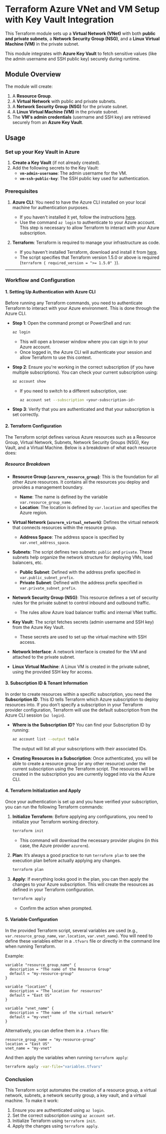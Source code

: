 # Terraform Azure VNet and VM Setup with Key Vault Integration

This Terraform module sets up a **Virtual Network (VNet)** with both **public and private subnets**, a **Network Security Group (NSG)**, and a **Linux Virtual Machine (VM)** in the private subnet. 

This module integrates with **Azure Key Vault** to fetch sensitive values (like the admin username and SSH public key) securely during runtime.

## Module Overview

The module will create:
1. A **Resource Group**.
2. A **Virtual Network** with public and private subnets.
3. A **Network Security Group (NSG)** for the private subnet.
4. A **Linux Virtual Machine (VM)** in the private subnet.
5. The **VM's admin credentials** (username and SSH key) are retrieved securely from an **Azure Key Vault**.

## Usage

### Set up your Key Vault in Azure

1. **Create a Key Vault** (if not already created).
2. Add the following secrets to the Key Vault:
   - **`vm-admin-username`**: The admin username for the VM.
   - **`vm-ssh-public-key`**: The SSH public key used for authentication.

  
### Prerequisites

1. **Azure CLI**: You need to have the Azure CLI installed on your local machine for authentication purposes.

   * If you haven't installed it yet, follow the instructions [here](https://learn.microsoft.com/en-us/cli/azure/install-azure-cli).
   * Use the command `az login` to authenticate to your Azure account. This step is necessary to allow Terraform to interact with your Azure subscription.

2. **Terraform**: Terraform is required to manage your infrastructure as code.

   * If you haven't installed Terraform, download and install it from [here](https://www.terraform.io/downloads).
   * The script specifies that Terraform version 1.5.0 or above is required (`terraform { required_version = ">= 1.5.0" }`).

---

### Workflow and Configuration

#### 1. **Setting Up Authentication with Azure CLI**

Before running any Terraform commands, you need to authenticate Terraform to interact with your Azure environment. This is done through the Azure CLI.

* **Step 1**: Open the command prompt or PowerShell and run:

  ```bash
  az login
  ```

  * This will open a browser window where you can sign in to your Azure account.
  * Once logged in, the Azure CLI will authenticate your session and allow Terraform to use this context.

* **Step 2**: Ensure you're working in the correct subscription (if you have multiple subscriptions). You can check your current subscription using:

  ```bash
  az account show
  ```

  * If you need to switch to a different subscription, use:

    ```bash
    az account set --subscription <your-subscription-id>
    ```

* **Step 3**: Verify that you are authenticated and that your subscription is set correctly.

#### 2. **Terraform Configuration**

The Terraform script defines various Azure resources such as a Resource Group, Virtual Network, Subnets, Network Security Groups (NSG), Key Vault, and a Virtual Machine. Below is a breakdown of what each resource does:

##### Resource Breakdown

* **Resource Group (`azurerm_resource_group`)**: This is the foundation for all other Azure resources. It contains all the resources you deploy and provides a management boundary.

  * **Name**: The name is defined by the variable `var.resource_group_name`.
  * **Location**: The location is defined by `var.location` and specifies the Azure region.

* **Virtual Network (`azurerm_virtual_network`)**: Defines the virtual network that connects resources within the resource group.

  * **Address Space**: The address space is specified by `var.vnet_address_space`.

* **Subnets**: The script defines two subnets: `public` and `private`. These subnets help organize the network structure for deploying VMs, load balancers, etc.

  * **Public Subnet**: Defined with the address prefix specified in `var.public_subnet_prefix`.
  * **Private Subnet**: Defined with the address prefix specified in `var.private_subnet_prefix`.

* **Network Security Group (NSG)**: This resource defines a set of security rules for the private subnet to control inbound and outbound traffic.

  * The rules allow Azure load balancer traffic and internal VNet traffic.

* **Key Vault**: The script fetches secrets (admin username and SSH key) from the Azure Key Vault.

  * These secrets are used to set up the virtual machine with SSH access.

* **Network Interface**: A network interface is created for the VM and attached to the private subnet.

* **Linux Virtual Machine**: A Linux VM is created in the private subnet, using the provided SSH key for access.

#### 3. **Subscription ID & Tenant Information**

In order to create resources within a specific subscription, you need the **Subscription ID**. This ID tells Terraform which Azure subscription to deploy resources into. If you don’t specify a subscription in your Terraform provider configuration, Terraform will use the default subscription from the Azure CLI session (`az login`).

* **Where is the Subscription ID?**
  You can find your Subscription ID by running:

  ```bash
  az account list --output table
  ```

  The output will list all your subscriptions with their associated IDs.

* **Creating Resources in a Subscription**:
  Once authenticated, you will be able to create a resource group (or any other resource) under the current subscription using the Terraform script. The resources will be created in the subscription you are currently logged into via the Azure CLI.

#### 4. **Terraform Initialization and Apply**

Once your authentication is set up and you have verified your subscription, you can run the following Terraform commands:

1. **Initialize Terraform**: Before applying any configurations, you need to initialize your Terraform working directory.

   ```bash
   terraform init
   ```

   * This command will download the necessary provider plugins (in this case, the Azure provider `azurerm`).

2. **Plan**: It’s always a good practice to run `terraform plan` to see the execution plan before actually applying any changes.

   ```bash
   terraform plan
   ```

3. **Apply**: If everything looks good in the plan, you can then apply the changes to your Azure subscription. This will create the resources as defined in your Terraform configuration.

   ```bash
   terraform apply
   ```

   * Confirm the action when prompted.

#### 5. **Variable Configuration**

In the provided Terraform script, several variables are used (e.g., `var.resource_group_name`, `var.location`, `var.vnet_name`). You will need to define these variables either in a `.tfvars` file or directly in the command line when running Terraform.

Example:

```hcl
variable "resource_group_name" {
  description = "The name of the Resource Group"
  default = "my-resource-group"
}

variable "location" {
  description = "The location for resources"
  default = "East US"
}

variable "vnet_name" {
  description = "The name of the virtual network"
  default = "my-vnet"
}
```

Alternatively, you can define them in a `.tfvars` file:

```hcl
resource_group_name = "my-resource-group"
location = "East US"
vnet_name = "my-vnet"
```

And then apply the variables when running `terraform apply`:

```bash
terraform apply -var-file="variables.tfvars"
```

### Conclusion

This Terraform script automates the creation of a resource group, a virtual network, subnets, a network security group, a key vault, and a virtual machine. To make it work:

1. Ensure you are authenticated using `az login`.
2. Set the correct subscription using `az account set`.
3. Initialize Terraform using `terraform init`.
4. Apply the changes using `terraform apply`.

